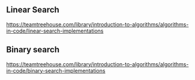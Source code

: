 ## Linear Search 
https://teamtreehouse.com/library/introduction-to-algorithms/algorithms-in-code/linear-search-implementations

## Binary search
https://teamtreehouse.com/library/introduction-to-algorithms/algorithms-in-code/binary-search-implementations
